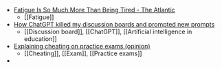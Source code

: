 - [Fatigue Is So Much More Than Being Tired - The Atlantic](https://www.theatlantic.com/health/archive/2023/07/chronic-fatigue-long-covid-symptoms/674834/)
	- [[Fatigue]]
- [How ChatGPT killed my discussion boards and prompted new prompts](https://www.timeshighereducation.com/campus/how-chatgpt-killed-my-discussion-boards-and-prompted-new-prompts)
	- [[Discussion board]], [[ChatGPT]], [[Artificial intelligence in education]]
- [Explaining cheating on practice exams (opinion)](https://www.insidehighered.com/opinion/views/2023/07/24/explaining-cheating-practice-exams-opinion)
	- [[Cheating]], [[Exam]], [[Practice exams]]
-